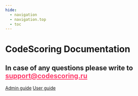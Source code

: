 ```yaml
---
hide:
  - navigation
  - navigation.top
  - toc
---
```


<div class="hero">
  <div class="blobs" aria-hidden="true">
    <div class="blob"></div>
    <div class="blob"></div>
  </div>

  <div class="hero-content">
    <h1>CodeScoring Documentation</h1>
    <h2>
      In case of any questions please write to
      <a href="mailto:support@codescoring.ru" style="color: #ff3d6c; text-decoration-color: #ff3d6c;">
        support@codescoring.ru
      </a>
    </h2>
    <div class="hero-buttons">
      <a href="/on-premise/server-requirements/" class="btn btn-primary">Admin guide</a>
      <a href="/osa/" class="btn btn-secondary">User guide</a>
    </div>
  </div>
</div>

<style>
.md-content__inner,
.md-main__inner,
.main-content {
  background: transparent !important;
  box-shadow: none !important;
}

a[aria-label="Print"],
button[aria-label="Print"],
a[aria-label="Export as PDF"],
button[aria-label="Download PDF"],
.md-content__button,
.md-content__button--pdf,
.md-page__pdf {
  display: none !important;
}
</style>